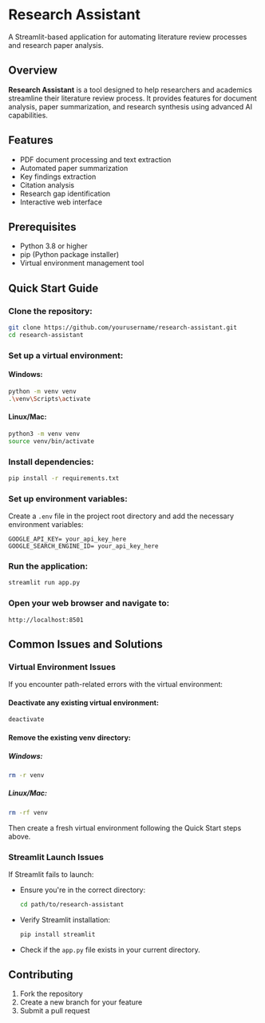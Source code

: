 # Research Assistant

A Streamlit-based application for automating literature review processes and research paper analysis.

## Overview

**Research Assistant** is a tool designed to help researchers and academics streamline their literature review process. It provides features for document analysis, paper summarization, and research synthesis using advanced AI capabilities.

## Features

- PDF document processing and text extraction
- Automated paper summarization
- Key findings extraction
- Citation analysis
- Research gap identification
- Interactive web interface

## Prerequisites

- Python 3.8 or higher
- pip (Python package installer)
- Virtual environment management tool

## Quick Start Guide

### Clone the repository:

```bash
git clone https://github.com/yourusername/research-assistant.git
cd research-assistant
```

### Set up a virtual environment:

#### Windows:
```bash
python -m venv venv
.\venv\Scripts\activate
```

#### Linux/Mac:
```bash
python3 -m venv venv
source venv/bin/activate
```

### Install dependencies:

```bash
pip install -r requirements.txt
```

### Set up environment variables:

Create a `.env` file in the project root directory and add the necessary environment variables:

```env
GOOGLE_API_KEY= your_api_key_here
GOOGLE_SEARCH_ENGINE_ID= your_api_key_here
```

### Run the application:

```bash
streamlit run app.py
```

### Open your web browser and navigate to:

```
http://localhost:8501
```


## Common Issues and Solutions

### Virtual Environment Issues

If you encounter path-related errors with the virtual environment:

#### Deactivate any existing virtual environment:
```bash
deactivate
```

#### Remove the existing venv directory:

##### Windows:
```bash
rm -r venv
```

##### Linux/Mac:
```bash
rm -rf venv
```

Then create a fresh virtual environment following the Quick Start steps above.

### Streamlit Launch Issues

If Streamlit fails to launch:

- Ensure you're in the correct directory:

  ```bash
  cd path/to/research-assistant
  ```

- Verify Streamlit installation:

  ```bash
  pip install streamlit
  ```

- Check if the `app.py` file exists in your current directory.

## Contributing

1. Fork the repository
2. Create a new branch for your feature
3. Submit a pull request


